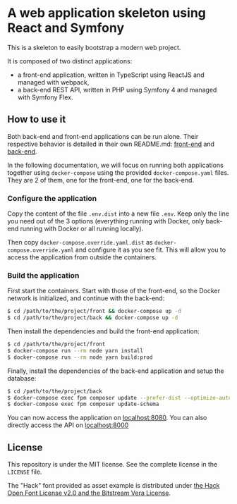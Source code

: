 # A web application skeleton using React and Symfony

This is a skeleton to easily bootstrap a modern web project.

It is composed of two distinct applications:
- a front-end application, written in TypeScript using ReactJS and managed with webpack,
- a back-end REST API, written in PHP using Symfony 4 and managed with Symfony Flex.

## How to use it

Both back-end and front-end applications can be run alone. Their respective behavior is detailed in their own README.md:
[front-end](https://github.com/damien-carcel/app-skeleton/blob/master/front/README.md) and [back-end](https://github.com/damien-carcel/app-skeleton/blob/master/back/README.md).

In the following documentation, we will focus on running both applications together using `docker-compose` using the provided `docker-compose.yaml` files. They are 2 of them, one for the front-end, one for the back-end.

### Configure the application

Copy the content of the file `.env.dist` into a new file `.env`. Keep only the line you need out of the 3 options (everything running with Docker, only back-end running with Docker or all running locally).

Then copy `docker-compose.override.yaml.dist` as `docker-compose.override.yaml` and configure it as you see fit. This will allow you to access the application from outside the containers.

### Build the application

First start the containers. Start with those of the front-end, so the Docker network is initialized, and continue with the back-end:
```bash
$ cd /path/to/the/project/front && docker-compose up -d
$ cd /path/to/the/project/back && docker-compose up -d
```

Then install the dependencies and build the front-end application:
```bash
$ cd /path/to/the/project/front
$ docker-compose run --rm node yarn install
$ docker-compose run --rm node yarn build:prod
```

Finally, install the dependencies of the back-end application and setup the database:
```bash
$ cd /path/to/the/project/back
$ docker-compose exec fpm composer update --prefer-dist --optimize-autoloader
$ docker-compose exec fpm composer update-schema
```

You can now access the application on [localhost:8080](http://localhost:8080). You can also directly access the API on [localhost:8000](http://localhost:8000)

## License

This repository is under the MIT license. See the complete license in the `LICENSE` file.

The "Hack" font provided as asset example is distributed under [the Hack Open Font License v2.0 and the Bitstream Vera License](https://github.com/chrissimpkins/Hack/blob/master/LICENSE.md).
